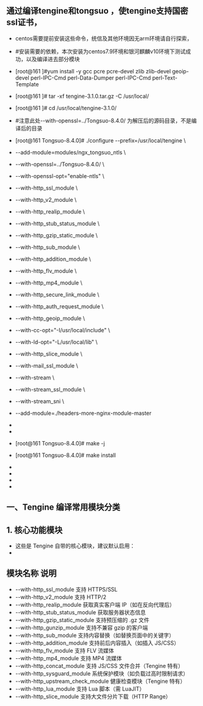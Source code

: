 ## 通过编译tengine和tongsuo ，使tengine支持国密ssl证书，
- centos需要提前安装这些命令，统信及其他环境因无arm环境请自行探索，
- #安装需要的依赖，本次安装为centos7.9环境和银河麒麟v10环境下测试成功，以及编译进去部分模块
- [root@161 ]#yum install -y gcc pcre pcre-devel zlib zlib-devel geoip-devel  perl-IPC-Cmd perl-Data-Dumper perl-IPC-Cmd perl-Text-Template
- [root@161 ]# tar -xf tengine-3.1.0.tar.gz  -C /usr/local/
- [root@161 ]# cd /usr/local/tengine-3.1.0/
- #注意此处--with-openssl=../Tongsuo-8.4.0/ 为解压后的源码目录，不是编译后的目录
- [root@161 Tongsuo-8.4.0]# ./configure --prefix=/usr/local/tengine  \
- --add-module=modules/ngx_tongsuo_ntls  \
- --with-openssl=../Tongsuo-8.4.0/   \
- --with-openssl-opt="enable-ntls"  \
- --with-http_ssl_module   \
- --with-http_v2_module  \
- --with-http_realip_module  \
- --with-http_stub_status_module   \
- --with-http_gzip_static_module   \
- --with-http_sub_module  \
- --with-http_addition_module   \
- --with-http_flv_module   \
- --with-http_mp4_module   \
- --with-http_secure_link_module  \
- --with-http_auth_request_module  \
- --with-http_geoip_module  \
- --with-cc-opt="-I/usr/local/include" \
- --with-ld-opt="-L/usr/local/lib"  \
- --with-http_slice_module  \
- --with-mail_ssl_module  \
- --with-stream \
- --with-stream_ssl_module \
- --with-stream_sni \
- --add-module=./headers-more-nginx-module-master
- 
- 
- [root@161 Tongsuo-8.4.0]# make -j
- [root@161 Tongsuo-8.4.0]# make install
- 
- 

- 
- 
## 一、Tengine 编译常用模块分类
## 1. 核心功能模块
- 这些是 Tengine 自带的核心模块，建议默认启用：
- 
## 模块名称	说明
- --with-http_ssl_module	支持 HTTPS/SSL
- --with-http_v2_module	支持 HTTP/2
- --with-http_realip_module	获取真实客户端 IP（如在反向代理后）
- --with-http_stub_status_module	获取服务器状态信息
- --with-http_gzip_static_module	支持预压缩的 .gz 文件
- --with-http_gunzip_module	支持不兼容 gzip 的客户端
- --with-http_sub_module	支持内容替换（如替换页面中的关键字）
- --with-http_addition_module	支持前后内容插入（如插入 JS/CSS）
- --with-http_flv_module	支持 FLV 流媒体
- --with-http_mp4_module	支持 MP4 流媒体
- --with-http_concat_module	支持 JS/CSS 文件合并（Tengine 特有）
- --with-http_sysguard_module	系统保护模块（如负载过高时限制请求）
- --with-http_upstream_check_module	健康检查模块（Tengine 特有）
- --with-http_lua_module	支持 Lua 脚本（需 LuaJIT）
- --with-http_slice_module	支持大文件分片下载（HTTP Range）
